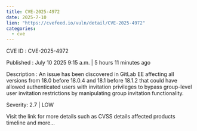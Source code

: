```yaml
--- 
title: CVE-2025-4972
date: 2025-7-10
lien: "https://cvefeed.io/vuln/detail/CVE-2025-4972"
categories:
  - cve
---
```


CVE ID : CVE-2025-4972

Published :  July 10
2025
9:15 a.m. | 5 hours
11 minutes ago

Description : An issue has been discovered in GitLab EE affecting all versions from 18.0 before 18.0.4 and 18.1 before 18.1.2 that could have allowed authenticated users with invitation privileges to bypass group-level user invitation restrictions by manipulating group invitation functionality.

Severity: 2.7 | LOW

Visit the link for more details
such as CVSS details
affected products
timeline
and more...

